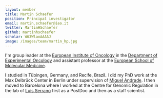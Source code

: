 ```yaml
---
layout: member
title: Martin Schaefer
position: Principal investigator
email: martin.schaefer@ieo.it
twitter: MartinHSchaefer
github: martinhschaefer
scholar: W63WlaoAAAAJ
image: /images/team/martin_hp.jpg
---
```


I'm group leader at the [European Institute of Oncology](www.ieo.it) in the [Department of Experimental Oncology](https://www.ieo.it/it/ricerca/Ricerca-di-base/Dipartimento-di-Oncologia-Sperimentale/) and assistant professor at the [European School of Molecular Medicine](http://www.semm.it/). 

I studied in Tübingen, Germany, and Recife, Brazil. I did my PhD work at the Max Delbrück Center in Berlin under supervision of [Miguel Andrade](https://cbdm.uni-mainz.de/). I then moved to Barcelona where I worked at the Centre for Genomic Regulation in the lab of [Luis Serrano](http://serranolab.crg.eu/) first as a PostDoc and then as a staff scientist.
